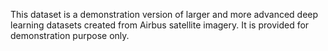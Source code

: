 This dataset is a demonstration version of larger and more advanced deep learning datasets created from Airbus satellite imagery. It is provided for demonstration purpose only.
